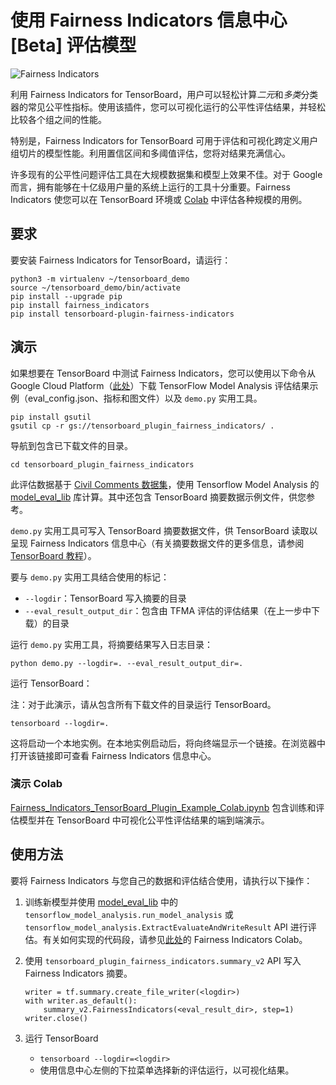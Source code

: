 # 使用 Fairness Indicators 信息中心 [Beta] 评估模型

![Fairness Indicators](./images/fairness-indicators.png)

利用 Fairness Indicators for TensorBoard，用户可以轻松计算*二元*和*多类*分类器的常见公平性指标。使用该插件，您可以可视化运行的公平性评估结果，并轻松比较各个组之间的性能。

特别是，Fairness Indicators for TensorBoard 可用于评估和可视化跨定义用户组切片的模型性能。利用置信区间和多阈值评估，您将对结果充满信心。

许多现有的公平性问题评估工具在大规模数据集和模型上效果不佳。对于 Google 而言，拥有能够在十亿级用户量的系统上运行的工具十分重要。Fairness Indicators 使您可以在 TensorBoard 环境或 [Colab](https://github.com/tensorflow/fairness-indicators) 中评估各种规模的用例。

## 要求

要安装 Fairness Indicators for TensorBoard，请运行：

```
python3 -m virtualenv ~/tensorboard_demo
source ~/tensorboard_demo/bin/activate
pip install --upgrade pip
pip install fairness_indicators
pip install tensorboard-plugin-fairness-indicators
```

## 演示

如果想要在 TensorBoard 中测试 Fairness Indicators，您可以使用以下命令从 Google Cloud Platform（[此处](https://console.cloud.google.com/storage/browser/tensorboard_plugin_fairness_indicators/)）下载 TensorFlow Model Analysis 评估结果示例（eval_config.json、指标和图文件）以及 `demo.py` 实用工具。

```
pip install gsutil
gsutil cp -r gs://tensorboard_plugin_fairness_indicators/ .
```

导航到包含已下载文件的目录。

```
cd tensorboard_plugin_fairness_indicators
```

此评估数据基于 [Civil Comments 数据集](https://www.kaggle.com/c/jigsaw-unintended-bias-in-toxicity-classification)，使用 Tensorflow Model Analysis 的 [model_eval_lib](https://github.com/tensorflow/model-analysis/blob/master/tensorflow_model_analysis/api/model_eval_lib.py) 库计算。其中还包含 TensorBoard 摘要数据示例文件，供您参考。

`demo.py` 实用工具可写入 TensorBoard 摘要数据文件，供 TensorBoard 读取以呈现 Fairness Indicators 信息中心（有关摘要数据文件的更多信息，请参阅 [TensorBoard 教程](https://github.com/tensorflow/tensorboard/blob/master/README.md)）。

要与 `demo.py` 实用工具结合使用的标记：

- `--logdir`：TensorBoard 写入摘要的目录
- `--eval_result_output_dir`：包含由 TFMA 评估的评估结果（在上一步中下载）的目录

运行 `demo.py` 实用工具，将摘要结果写入日志目录：

`python demo.py --logdir=. --eval_result_output_dir=.`

运行 TensorBoard：

注：对于此演示，请从包含所有下载文件的目录运行 TensorBoard。

`tensorboard --logdir=.`

这将启动一个本地实例。在本地实例启动后，将向终端显示一个链接。在浏览器中打开该链接即可查看 Fairness Indicators 信息中心。

### 演示 Colab

[Fairness_Indicators_TensorBoard_Plugin_Example_Colab.ipynb](https://github.com/tensorflow/fairness-indicators/blob/master/g3doc/tutorials/Fairness_Indicators_TensorBoard_Plugin_Example_Colab.ipynb) 包含训练和评估模型并在 TensorBoard 中可视化公平性评估结果的端到端演示。

## 使用方法

要将 Fairness Indicators 与您自己的数据和评估结合使用，请执行以下操作：

1. 训练新模型并使用 [model_eval_lib](https://github.com/tensorflow/model-analysis/blob/master/tensorflow_model_analysis/api/model_eval_lib.py) 中的 `tensorflow_model_analysis.run_model_analysis` 或 `tensorflow_model_analysis.ExtractEvaluateAndWriteResult` API 进行评估。有关如何实现的代码段，请参见[此处](https://github.com/tensorflow/fairness-indicators)的 Fairness Indicators Colab。

2. 使用 `tensorboard_plugin_fairness_indicators.summary_v2` API 写入 Fairness Indicators 摘要。

    ```
    writer = tf.summary.create_file_writer(<logdir>)
    with writer.as_default():
        summary_v2.FairnessIndicators(<eval_result_dir>, step=1)
    writer.close()
    ```

3. 运行 TensorBoard

    - `tensorboard --logdir=<logdir>`
    - 使用信息中心左侧的下拉菜单选择新的评估运行，以可视化结果。
